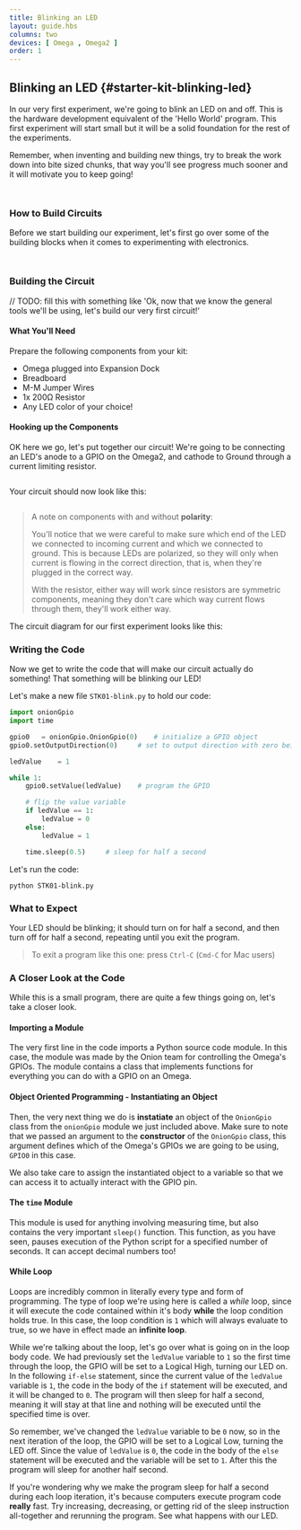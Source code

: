 ```yaml
---
title: Blinking an LED
layout: guide.hbs
columns: two
devices: [ Omega , Omega2 ]
order: 1
---
```


## Blinking an LED {#starter-kit-blinking-led}

In our very first experiment, we're going to blink an LED on and off. This is the hardware development equivalent of the 'Hello World' program. This first experiment will start small but it will be a solid foundation for the rest of the experiments.

Remember, when inventing and building new things, try to break the work down into bite sized chunks, that way you'll see progress much sooner and it will motivate you to keep going!


<!-- ### GPIO Pins as Outputs -->
```{r child = '../../shared/gpio-output.md'}
```

<!-- LEDs -->
```{r child = '../../shared/led.md'}
```

### How to Build Circuits

Before we start building our experiment, let's first go over some of the building blocks when it comes to experimenting with electronics.


<!-- Jumper wires -->
```{r child = '../../shared/jumper-wires.md'}
```

<!-- Breadboard -->
```{r child = '../../shared/breadboard.md'}
```

### Building the Circuit

// TODO: fill this with something like 'Ok, now that we know the general tools we'll be using, let's build our very first circuit!'

#### What You'll Need

Prepare the following components from your kit:

* Omega plugged into Expansion Dock
* Breadboard
* M-M Jumper Wires
* 1x 200Ω Resistor
* Any LED color of your choice!

#### Hooking up the Components

OK here we go, let's put together our circuit! We're going to be connecting an LED's anode to a GPIO on the Omega2, and cathode to Ground through a current limiting resistor.

<!-- // TODO: FRITZING: fritzing circuit diagram of the experiment -->

```{r child = '../../shared/s.md'}
```

Your circuit should now look like this:

<!-- // TODO: image of circuit -->

<!-- Breadboard -->
```{r child = '../../shared/wiring-precautions.md'}
```

> A note on components with and without **polarity**:
>
> You'll notice that we were careful to make sure which end of the LED we connected to incoming current and which we connected to ground. This is because LEDs are polarized, so they will only when current is flowing in the correct direction, that is, when they're plugged in the correct way.
>
> With the resistor, either way will work since resistors are symmetric components, meaning they don't care which way current flows through them, they'll work either way.


The circuit diagram for our first experiment looks like this:
<!-- // TODO: CIRCUIT DIAGRAM: circuit showing this experiment -->


### Writing the Code

Now we get to write the code that will make our circuit actually do something! That something will be blinking our LED!

<!-- // TODO: rework this when -->

Let's make a new file `STK01-blink.py` to hold our code:
``` python
import onionGpio
import time

gpio0 	= onionGpio.OnionGpio(0)	# initialize a GPIO object
gpio0.setOutputDirection(0)		# set to output direction with zero being the default value

ledValue 	= 1

while 1:
	gpio0.setValue(ledValue)	# program the GPIO

	# flip the value variable
	if ledValue == 1:
		ledValue = 0
	else:
		ledValue = 1

	time.sleep(0.5)		# sleep for half a second
```

Let's run the code:

```
python STK01-blink.py
```

### What to Expect

Your LED should be blinking; it should turn on for half a second, and then turn off for half a second, repeating until you exit the program.

<!-- // TODO: GIF: Showing this experiment with the LED blinking -->

> To exit a program like this one: press `Ctrl-C` (`Cmd-C` for Mac users)

### A Closer Look at the Code

While this is a small program, there are quite a few things going on, let's take a closer look.

#### Importing a Module

The very first line in the code imports a Python source code module. In this case, the module was made by the Onion team for controlling the Omega's GPIOs. The module contains a class that implements functions for everything you can do with a GPIO on an Omega.

#### Object Oriented Programming - Instantiating an Object

Then, the very next thing we do is **instatiate** an object of the `OnionGpio` class from the `onionGpio` module we just included above. Make sure to note that we passed an argument to the **constructor** of the `OnionGpio` class, this argument defines which of the Omega's GPIOs we are going to be using, `GPIO0` in this case.

We also take care to assign the instantiated object to a variable so that we can access it to actually interact with the GPIO pin.

#### The `time` Module

This module is used for anything involving measuring time, but also contains the very important `sleep()` function. This function, as you have seen, pauses execution of the Python script for a specified number of seconds. It can accept decimal numbers too!

#### While Loop

Loops are incredibly common in literally every type and form of programming. The type of loop we're using here is called a *while* loop, since it will execute the code contained within it's body **while** the loop condition holds true. In this case, the loop condition is `1` which will always evaluate to true, so we have in effect made an **infinite loop**.

While we're talking about the loop, let's go over what is going on in the loop body code. We had previously set the `ledValue` variable to `1` so the first time through the loop, the GPIO will be set to a Logical High, turning our LED on. In the following `if-else` statement, since the current value of the `ledValue` variable is `1`, the code in the body of the `if` statement will be executed, and it will be changed to `0`. The program will then sleep for half a second, meaning it will stay at that line and nothing will be executed until the specified time is over.

So remember, we've changed the `ledValue` variable to be `0` now, so in the next iteration of the loop, the GPIO will be set to a Logical Low, turning the LED off. Since the value of `ledValue` is `0`, the code in the body of the `else` statement will be executed and the variable will be set to `1`. After this the program will sleep for another half second.

If you're wondering why we make the program sleep for half a second during each loop iteration, it's because computers execute program code **really** fast. Try increasing, decreasing, or getting rid of the sleep instruction all-together and rerunning the program. See what happens with our LED.
